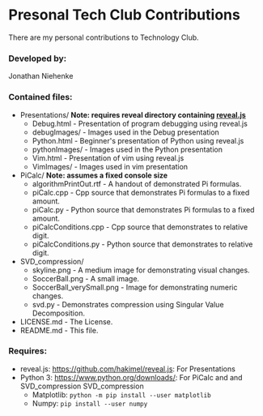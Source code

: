# Presonal Tech Club Contributions

There are my personal contributions to Technology Club.

### Developed by:
Jonathan Niehenke

### Contained files:

- Presentations/ **Note: requires reveal directory containing [reveal.js](https://github.com/hakimel/reveal.js)**
    - Debug.html - Presentation of program debugging using reveal.js
    - debugImages/ - Images used in the Debug presentation
    - Python.html - Beginner's presentation of Python using reveal.js
    - pythonImages/ - Images used in the Python presentation
    - Vim.html - Presentation of vim using reveal.js
    - VimImages/ - Images used in vim presentation
- PiCalc/ **Note: assumes a fixed console size**
    - algorithmPrintOut.rtf - A handout of demonstrated Pi formulas.
    - piCalc.cpp - Cpp source that demonstrates Pi formulas to a fixed amount.
    - piCalc.py - Python source that demonstrates Pi formulas to a fixed amount. 
    - piCalcConditions.cpp - Cpp source that demonstrates to relative digit.
    - piCalcConditions.py - Python source that demonstrates to relative digit.
- SVD_compression/
    - skyline.png - A medium image for demonstrating visual changes.
    - SoccerBall.png - A small image.
    - SoccerBall_verySmall.png - Image for demonstrating numeric changes.
    - svd.py - Demonstrates compression using Singular Value Decomposition.
- LICENSE.md - The License.
- README.md - This file.

### Requires:

- reveal.js: <https://github.com/hakimel/reveal.js>: For Presentations
- Python 3: <https://www.python.org/downloads/>: For PiCalc and and SVD_compression
SVD_compression
    - Matplotlib: `python -m pip install --user matplotlib`
    - Numpy: `pip install --user numpy`
